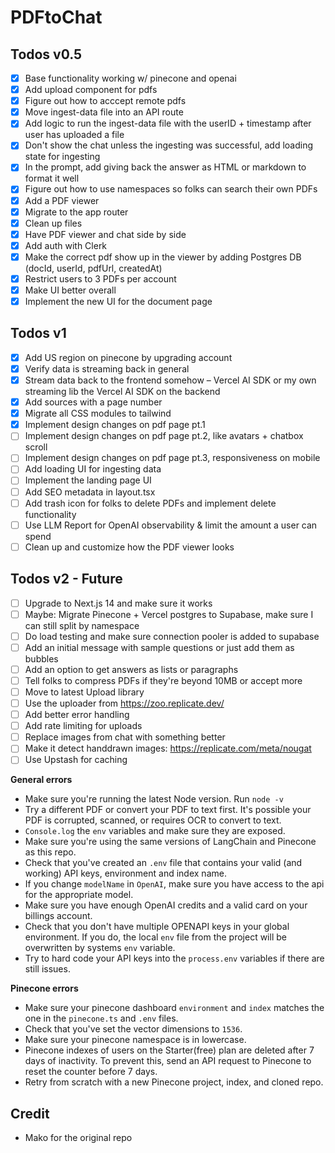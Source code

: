 # PDFtoChat

## Todos v0.5

- [x] Base functionality working w/ pinecone and openai
- [x] Add upload component for pdfs
- [x] Figure out how to acccept remote pdfs
- [x] Move ingest-data file into an API route
- [x] Add logic to run the ingest-data file with the userID + timestamp after user has uploaded a file
- [x] Don't show the chat unless the ingesting was successful, add loading state for ingesting
- [x] In the prompt, add giving back the answer as HTML or markdown to format it well
- [x] Figure out how to use namespaces so folks can search their own PDFs
- [x] Add a PDF viewer
- [x] Migrate to the app router
- [x] Clean up files
- [x] Have PDF viewer and chat side by side
- [x] Add auth with Clerk
- [x] Make the correct pdf show up in the viewer by adding Postgres DB (docId, userId, pdfUrl, createdAt)
- [x] Restrict users to 3 PDFs per account
- [x] Make UI better overall
- [x] Implement the new UI for the document page

## Todos v1

- [x] Add US region on pinecone by upgrading account
- [x] Verify data is streaming back in general
- [x] Stream data back to the frontend somehow – Vercel AI SDK or my own streaming lib the Vercel AI SDK on the backend
- [x] Add sources with a page number
- [x] Migrate all CSS modules to tailwind
- [x] Implement design changes on pdf page pt.1
- [ ] Implement design changes on pdf page pt.2, like avatars + chatbox scroll
- [ ] Implement design changes on pdf page pt.3, responsiveness on mobile
- [ ] Add loading UI for ingesting data
- [ ] Implement the landing page UI
- [ ] Add SEO metadata in layout.tsx
- [ ] Add trash icon for folks to delete PDFs and implement delete functionality
- [ ] Use LLM Report for OpenAI observability & limit the amount a user can spend
- [ ] Clean up and customize how the PDF viewer looks

## Todos v2 - Future

- [ ] Upgrade to Next.js 14 and make sure it works
- [ ] Maybe: Migrate Pinecone + Vercel postgres to Supabase, make sure I can still split by namespace
- [ ] Do load testing and make sure connection pooler is added to supabase
- [ ] Add an initial message with sample questions or just add them as bubbles
- [ ] Add an option to get answers as lists or paragraphs
- [ ] Tell folks to compress PDFs if they're beyond 10MB or accept more
- [ ] Move to latest Upload library
- [ ] Use the uploader from https://zoo.replicate.dev/
- [ ] Add better error handling
- [ ] Add rate limiting for uploads
- [ ] Replace images from chat with something better
- [ ] Make it detect handdrawn images: https://replicate.com/meta/nougat
- [ ] Use Upstash for caching

**General errors**

- Make sure you're running the latest Node version. Run `node -v`
- Try a different PDF or convert your PDF to text first. It's possible your PDF is corrupted, scanned, or requires OCR to convert to text.
- `Console.log` the `env` variables and make sure they are exposed.
- Make sure you're using the same versions of LangChain and Pinecone as this repo.
- Check that you've created an `.env` file that contains your valid (and working) API keys, environment and index name.
- If you change `modelName` in `OpenAI`, make sure you have access to the api for the appropriate model.
- Make sure you have enough OpenAI credits and a valid card on your billings account.
- Check that you don't have multiple OPENAPI keys in your global environment. If you do, the local `env` file from the project will be overwritten by systems `env` variable.
- Try to hard code your API keys into the `process.env` variables if there are still issues.

**Pinecone errors**

- Make sure your pinecone dashboard `environment` and `index` matches the one in the `pinecone.ts` and `.env` files.
- Check that you've set the vector dimensions to `1536`.
- Make sure your pinecone namespace is in lowercase.
- Pinecone indexes of users on the Starter(free) plan are deleted after 7 days of inactivity. To prevent this, send an API request to Pinecone to reset the counter before 7 days.
- Retry from scratch with a new Pinecone project, index, and cloned repo.

## Credit

- Mako for the original repo
